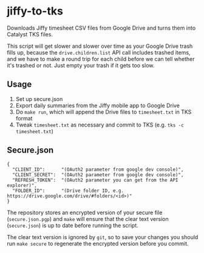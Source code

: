 # jiffy-to-tks

Downloads Jiffy timesheet CSV files from Google Drive and turns them into Catalyst TKS files.

This script will get slower and slower over time as your Google Drive trash fills up, because
the `drive.children.list` API call includes trashed items, and we have to make a round trip
for each child before we can tell whether it's trashed or not.
Just empty your trash if it gets too slow.

## Usage

1. Set up secure.json
2. Export daily summaries from the Jiffy mobile app to Google Drive
3. Do `make run`, which will append the Drive files to `timesheet.txt` in TKS format
4. Tweak `timesheet.txt` as necessary and commit to TKS (e.g. `tks -c timesheet.txt`)


## Secure.json

```
{
  "CLIENT_ID":      "(OAuth2 parameter from google dev console)",
  "CLIENT_SECRET":  "(OAuth2 parameter from google dev console)",
  "REFRESH_TOKEN":  "(OAuth2 parameter you can get from the API explorer)",
  "FOLDER_ID":      "(Drive folder ID, e.g. https://drive.google.com/drive/#folders/<id>)"
}
```

The repository stores an encrypted version of your secure file (`secure.json.pgp`) and `make`
will ensure that the clear text version (`secure.json`) is up to date before running the script.

The clear text version is ignored by `git`, so to save your changes you should run `make secure` to
regenerate the encrypted version before you commit.
